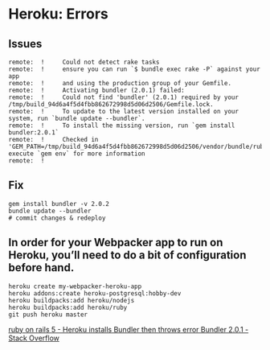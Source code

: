 # Heroku: Errors

## Issues
```
remote:  !     Could not detect rake tasks
remote:  !     ensure you can run `$ bundle exec rake -P` against your app
remote:  !     and using the production group of your Gemfile.
remote:  !     Activating bundler (2.0.1) failed:
remote:  !     Could not find 'bundler' (2.0.1) required by your /tmp/build_94d6a4f5d4fbb862672998d5d06d2506/Gemfile.lock.
remote:  !     To update to the latest version installed on your system, run `bundle update --bundler`.
remote:  !     To install the missing version, run `gem install bundler:2.0.1`
remote:  !     Checked in 'GEM_PATH=/tmp/build_94d6a4f5d4fbb862672998d5d06d2506/vendor/bundle/ruby/2.7.0', execute `gem env` for more information
remote:  !     
```

## Fix
```
gem install bundler -v 2.0.2
bundle update --bundler
# commit changes & redeploy
```

## In order for your Webpacker app to run on Heroku, you’ll need to do a bit of configuration before hand.
```
heroku create my-webpacker-heroku-app
heroku addons:create heroku-postgresql:hobby-dev
heroku buildpacks:add heroku/nodejs
heroku buildpacks:add heroku/ruby
git push heroku master
```


[ruby on rails 5 - Heroku installs Bundler then throws error Bundler 2.0.1 - Stack Overflow](https://stackoverflow.com/questions/56680065/heroku-installs-bundler-then-throws-error-bundler-2-0-1)
